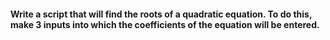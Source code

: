 #### Write a script that will find the roots of a quadratic equation. To do this, make 3 inputs into which the coefficients of the equation will be entered.